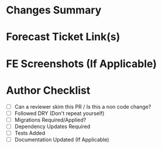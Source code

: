 # Changes Summary



# Forecast Ticket Link(s)



# FE Screenshots (If Applicable)



# Author Checklist

- [ ]  Can a reviewer skim this PR / Is this a non code change?
- [ ]  Followed DRY (Don't repeat yourself)
- [ ]  Migrations Required/Applied?
- [ ]  Dependency Updates Required
- [ ]  Tests Added
- [ ]  Documentation Updated (If Applicable)
